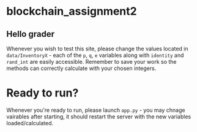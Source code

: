 # blockchain_assignment2

## Hello grader
Whenever you wish to test this site, please change the values located in `data/InventoryX` - each of the `p`, `q`, `e` variables along with `identity` and `rand_int` are easily accessible.
Remember to save your work so the methods can correctly calculate with your chosen integers.

# Ready to run?
Whenever you're ready to run, please launch `app.py` - you may chnage vairables after starting, it should restart the server with the new variables loaded/calculated.
